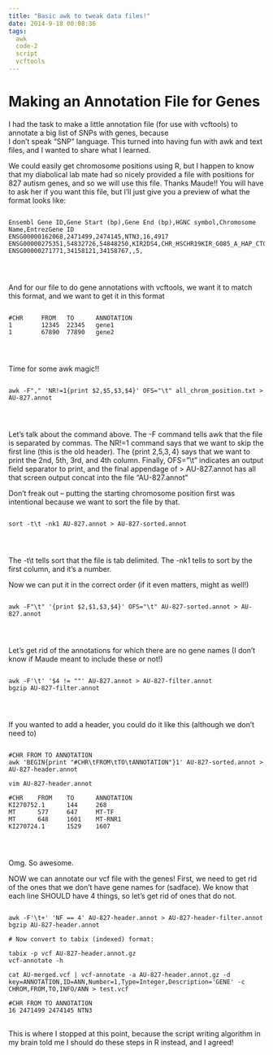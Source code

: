 ```yaml
---
title: "Basic awk to tweak data files!"
date: 2014-9-18 00:08:36
tags:
  awk
  code-2
  script
  vcftools
---
```




# Making an Annotation File for Genes

I had the task to make a little annotation file (for use with vcftools) to annotate a big list of SNPs with genes, because  
 I don’t speak “SNP” language. This turned into having fun with awk and text files, and I wanted to share what I learned.

We could easily get chromosome positions using R, but I happen to know that my diabolical lab mate had so nicely provided a file with positions for 827 autism genes, and so we will use this file. Thanks Maude!! You will have to ask her if you want this file, but I’ll just give you a preview of what the format looks like:

<pre>
<code>
Ensembl Gene ID,Gene Start (bp),Gene End (bp),HGNC symbol,Chromosome Name,EntrezGene ID
ENSG00000162068,2471499,2474145,NTN3,16,4917
ENSG00000275351,54832726,54848250,KIR2DS4,CHR_HSCHR19KIR_G085_A_HAP_CTG3_1,3809
ENSG00000271771,34158121,34158767,,5,
</pre>
</code>


And for our file to do gene annotations with vcftools, we want it to match this format, and we want to get it in this format

<pre>
<code>
#CHR     FROM   TO      ANNOTATION 
1        12345  22345   gene1
1        67890  77890   gene2
</pre>
</code>

Time for some awk magic!!

<pre>
<code>
awk -F"," 'NR!=1{print $2,$5,$3,$4}' OFS="\t" all_chrom_position.txt > AU-827.annot
</pre>
</code>

Let’s talk about the command above. The -F command tells awk that the file is separated by commas. The NR!=1 command says that we want to skip the first line (this is the old header). The {print $2,$5,$3,4$} says that we want to print the 2nd, 5th, 3rd, and 4th column. Finally, OFS=”\t” indicates an output field separator to print, and the final appendage of > AU-827.annot has all that screen output concat into the file “AU-827.annot”

Don’t freak out – putting the starting chromosome position first was intentional because we want to sort the file by that.

<pre>
<code>
sort -t\t -nk1 AU-827.annot > AU-827-sorted.annot
</pre>
</code>

The -t\t tells sort that the file is tab delimited. The -nk1 tells to sort by the first column, and it’s a number.

Now we can put it in the correct order (if it even matters, might as well!)

<pre>
<code>
awk -F"\t" '{print $2,$1,$3,$4}' OFS="\t" AU-827-sorted.annot > AU-827.annot
</pre>
</code>

Let’s get rid of the annotations for which there are no gene names (I don’t know if Maude meant to include these or not!)

<pre>
<code>
awk -F'\t' '$4 != ""' AU-827.annot > AU-827-filter.annot
bgzip AU-827-filter.annot
</pre>
</code>

If you wanted to add a header, you could do it like this (although we don’t need to)

<pre>
<code>
#CHR FROM TO ANNOTATION
awk 'BEGIN{print "#CHR\tFROM\tTO\tANNOTATION"}1' AU-827-sorted.annot > AU-827-header.annot

vim AU-827-header.annot

#CHR    FROM    TO      ANNOTATION
KI270752.1      144     268
MT      577     647     MT-TF
MT      648     1601    MT-RNR1
KI270724.1      1529    1607
</pre>
</code>

Omg. So awesome.

NOW we can annotate our vcf file with the genes! First, we need to get rid of the ones that we don’t have gene names for (sadface). We know that each line SHOULD have 4 things, so let’s get rid of ones that do not.

<pre>
<code>
awk -F'\t+' 'NF == 4' AU-827-header.annot > AU-827-header-filter.annot
bgzip AU-827-header.annot

# Now convert to tabix (indexed) format:

tabix -p vcf AU-827-header.annot.gz
vcf-annotate -h

cat AU-merged.vcf | vcf-annotate -a AU-827-header.annot.gz -d key=ANNOTATION,ID=ANN,Number=1,Type=Integer,Description='GENE' -c CHROM,FROM,TO,INFO/ANN > test.vcf

#CHR FROM TO ANNOTATION
16 2471499 2474145 NTN3
</code>
</pre>

This is where I stopped at this point, because the script writing algorithm in my brain told me I should do these steps in R instead, and I agreed!
